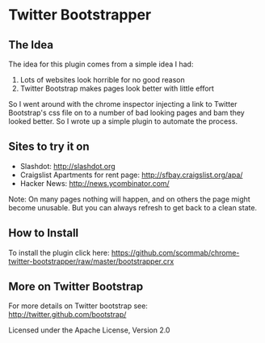 Twitter Bootstrapper
====================

The Idea 
--------
The idea for this plugin comes from a simple idea I had:

1. Lots of websites look horrible for no good reason
2. Twitter Bootstrap makes pages look better with little effort

So I went around with the chrome inspector injecting a link to Twitter Bootstrap's css file on to a number of bad looking pages and bam they looked better. So I wrote up a simple plugin to automate the process.

Sites to try it on
------------------
* Slashdot: http://slashdot.org
* Craigslist Apartments for rent page: http://sfbay.craigslist.org/apa/
* Hacker News: http://news.ycombinator.com/

Note: On many pages nothing will happen, and on others the page might become unusable. But you can always refresh to get back to a clean state.

How to Install
--------------
To install the plugin click here:
https://github.com/scommab/chrome-twitter-bootstrapper/raw/master/bootstrapper.crx


More on Twitter Bootstrap
-------------------------
For more details on Twitter bootstrap see: http://twitter.github.com/bootstrap/

Licensed under the Apache License, Version 2.0
